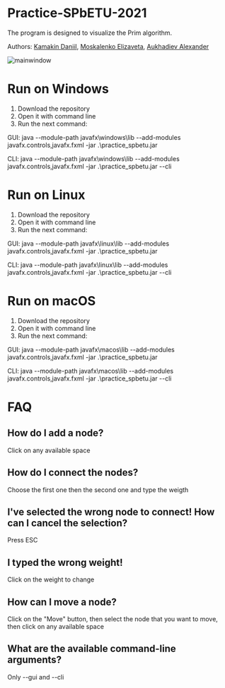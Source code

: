 # Practice-SPbETU-2021

The program is designed to visualize the Prim algorithm.

Authors: [Kamakin Daniil](https://github.com/dkamakin), [Moskalenko Elizaveta](https://github.com/moskalenko9381), [Aukhadiev Alexander](https://github.com/Auhadiev)

![mainwindow](https://user-images.githubusercontent.com/54929583/125272096-21bfc880-e314-11eb-918a-c740a2adbdea.png)

# Run on Windows

1. Download the repository
2. Open it with command line
3. Run the next command: 

GUI:
java --module-path javafx\windows\lib --add-modules javafx.controls,javafx.fxml -jar .\practice_spbetu.jar

CLI:
java --module-path javafx\windows\lib --add-modules javafx.controls,javafx.fxml -jar .\practice_spbetu.jar --cli


# Run on Linux

1. Download the repository
2. Open it with command line
3. Run the next command: 

GUI:
java --module-path javafx\linux\lib --add-modules javafx.controls,javafx.fxml -jar .\practice_spbetu.jar

CLI:
java --module-path javafx\linux\lib --add-modules javafx.controls,javafx.fxml -jar .\practice_spbetu.jar --cli

# Run on macOS

1. Download the repository
2. Open it with command line
3. Run the next command: 

GUI:
java --module-path javafx\macos\lib --add-modules javafx.controls,javafx.fxml -jar .\practice_spbetu.jar

CLI:
java --module-path javafx\macos\lib --add-modules javafx.controls,javafx.fxml -jar .\practice_spbetu.jar --cli

# FAQ

## How do I add a node?
Сlick on any available space
## How do I connect the nodes?
Choose the first one then the second one and type the weigth
## I've selected the wrong node to connect! How can I cancel the selection?
Press ESC
## I typed the wrong weight!
Click on the weight to change
## How can I move a node?
Click on the "Move" button, then select the node that you want to move, then click on any available space
## What are the available command-line arguments?
Only --gui and --cli

